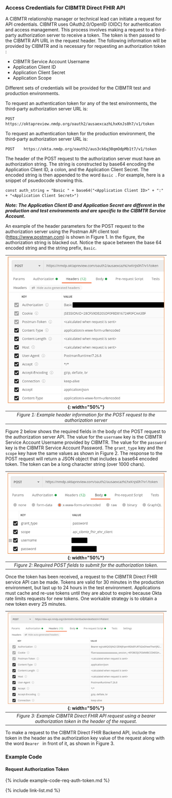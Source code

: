 ### Access Credentials for CIBMTR Direct FHIR API
A CIBMTR relationship manager or technical lead can initiate a request for API credentials.  CIBMTR uses OAuth2.0/OpenID (OIDC) for authentication and access management.  This process involves making a request to a third-party authorization server to receive a token.  The token is then passed to the CIBMTR API URL in the request header.  The following information will be provided by CIBMTR and is necessary for requesting an authorization token : 

- CIBMTR Service Account Username
- Application Client ID
- Application Client Secret
- Application Scope

Different sets of credentials will be provided for the CIBMTR test and production environments.  

To request an authentication token for any of the test environments, the third-party authorization server URL is:
~~~
POST    https://oktapreview.nmdp.org/oauth2/ausaexcazhLhxKnJs0h7/v1/token
~~~

To request an authentication token for the production environment, the third-party authorization server URL is: 

~~~
POST    https://okta.nmdp.org/oauth2/aus3ck6q30qmOdpMb1t7/v1/token
~~~

The header of the POST request to the authorization server must have an authorization string.  The string is constructed by base64 encoding the Application Client ID, a colon, and the Application Client Secret.  The encoded string is then appended to the word `Basic `.  For example, here is a snippet of psuedocode showing this. 

~~~
const auth_string = "Basic " + base64("<Application Client ID>" + ":" + "<Application Client Secret>")
~~~

***Note: The Application Client ID and Application Secret are different in the production and test environments and are specific to the CIBMTR Service Account.***

An example of the header parameters for the POST request to the authorization server using the Postman API client tool (https://www.postman.com) is shown in Figure 1.  In the figure, the authorization string is blacked out.  Notice the space between the base 64 encoded string and the string prefix, `Basic`.   

|![Figure 1](dfhir_r3_figure01.png){: width="50%"} |
|:--:|
| <i>Figure 1: Example header information for the POST request to the authorization server</i>|


Figure 2 below shows the required fields in the body of the POST request to the authorization server API. The value for the `username` key is the CIBMTR Service Account Username provided by CIBMTR.   The value for the `password` key is the CIBMTR Service Account Password.  The `grant_type` key and the `scope` key have the same values as shown in Figure 2.  The response to the POST request will return a JSON object that includes a base64 encoded token.  The token can be a long character string (over 1000 chars). 

|![Figure 2](dfhir_r3_figure02.png){: width="50%"}|
|:--:|
| <i>Figure 2: Required POST fields to submit for the authorization token.</i>|

Once the token has been received, a request to the CIBMTR Direct FHIR service API can be made. Tokens are valid for 30 minutes in the production environment, but last up to 24 hours in the test environment.  Applications must cache and re-use tokens until they are about to expire because Okta rate limits requests for new tokens. One workable strategy is to obtain a new token every 25 minutes. 

|![Figure 3](dfhir_r3_figure03.png){: width="50%"}|
|:--:|
| <i>Figure 3: Example CIBMTR Direct FHIR API request using a bearer authorization token in the header of the request.</i>|

To make a request to the CIBMTR Direct FHIR Backend API, include the token in the header as the authorization key value of the request along with the word `Bearer ` in front of it, as shown in Figure 3.

### Example Code

#### Request Authorization Token
{% include example-code-req-auth-token.md %}

{% include link-list.md %}